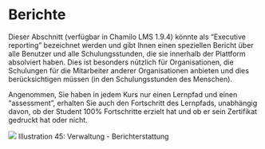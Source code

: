 # Berichte

Dieser Abschnitt \(verfügbar in Chamilo LMS 1.9.4\) könnte als “Executive reporting” bezeichnet werden und gibt Ihnen einen speziellen Bericht über alle Benutzer und alle Schulungsstunden, die sie innerhalb der Plattform absolviert haben. Dies ist besonders nützlich für Organisationen, die Schulungen für die Mitarbeiter anderer Organisationen anbieten und dies berücksichtigen müssen \(in den Schulungsstunden des Menschen\).

Angenommen, Sie haben in jedem Kurs nur einen Lernpfad und einen “assessment”, erhalten Sie auch den Fortschritt des Lernpfads, unabhängig davon, ob der Student 100% Fortschritte erzielt hat und ob er sein Zertifikat gedruckt hat oder nicht.

![](../../.gitbook/assets/images38%20%283%29.png)
Illustration 45: Verwaltung - Berichterstattung